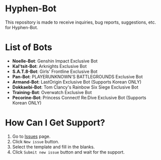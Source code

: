 # Hyphen-Bot
This repository is made to receive inquiries, bug reports, suggestions, etc. for Hyphen-Bot.

# List of Bots
- **Noelle-Bot**: Genshin Impact Exclusive Bot
- **Kal'tsit-Bot**: Arknights Exclusive Bot
- **S.A.T.8-Bot**: Girls' Frontline Exclusive Bot
- **Pan-Bot**: PLAYERUNKNOWN'S BATTLEGROUNDS Exclusive Bot
- **Armand-Bot**: LastOrigin Exclusive Bot (Supports Korean ONLY)
- **Dokkaebi-Bot**: Tom Clancy's Rainbow Six Siege Exclusive Bot
- **Training-Bot**: Overwatch Exclusive Bot
- **Pecorine-Bot**: Princess Connect! Re:Dive Exclusive Bot (Supports Korean ONLY)

# How Can I Get Support?
1. Go to [Issues](https://github.com/frin0911/hyphenbot/issues) page.
2. Click `New issue` button.
3. Select the template and fill in the blanks.
4. Click `Submit new issue` button and wait for the support.

